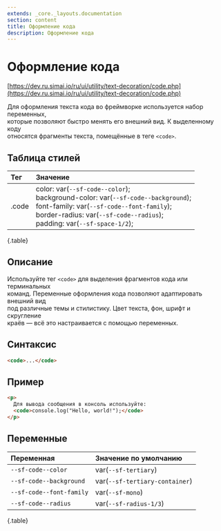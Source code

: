 ```yaml
---
extends: _core._layouts.documentation
section: content
title: Оформление кода
description: Оформление кода
---
```


# Оформление кода

[https://dev.ru.simai.io/ru/ui/utility/text-decoration/code.php](https://dev.ru.simai.io/ru/ui/utility/text-decoration/code.php)

Для оформления текста кода во фреймворке используется набор переменных,  
которые позволяют быстро менять его внешний вид. К выделенному коду  
относятся фрагменты текста, помещённые в теге `<code>`.

## Таблица стилей

| Тег   | Значение                                                                                                                                                                                             |
|:------|:-------------------------------------------------------------------------------------------------------------------------------------------------------------------------------------------------------------------------|
| .code | color: var(`--sf-code--color`);<br/> background-color: var(`--sf-code--background`);<br/> font-family: var(`--sf-code--font-family`);<br/> border-radius: var(`--sf-code--radius`);<br/> padding: var(`--sf-space-1/2`); |
{.table}

## Описание

Используйте тег `<code>` для выделения фрагментов кода или терминальных  
команд. Переменные оформления кода позволяют адаптировать внешний вид  
под различные темы и стилистику. Цвет текста, фон, шрифт и скругление  
краёв — всё это настраивается с помощью переменных.

## Синтаксис

```html
<code>...</code>
```

## Пример

```html
<p>
  Для вывода сообщения в консоль используйте:
  <code>console.log("Hello, world!");</code>
</p>
```

## Переменные

| Переменная               | Значение по умолчанию          |
|:-------------------------|:-------------------------------|
| `--sf-code--color`       | var(`--sf-tertiary`)           |
| `--sf-code--background`  | var(`--sf-tertiary-container`) |
| `--sf-code--font-family` | var(`--sf-mono`)               |
| `--sf-code--radius`      | var(`--sf-radius-1/3`)         |
{.table}
